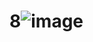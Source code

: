 # 8![image](https://user-images.githubusercontent.com/126434905/221467886-64840448-ef30-4315-b738-8b7df8d17d53.jpeg)

